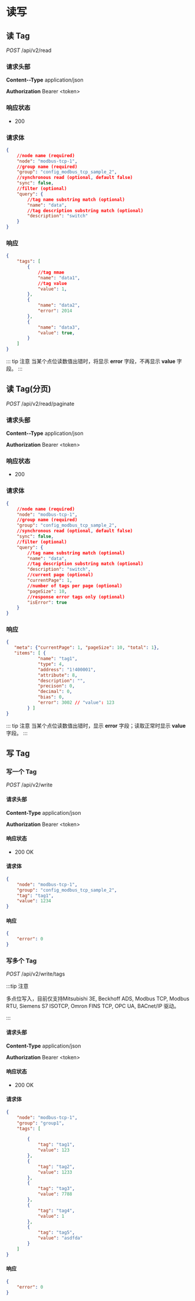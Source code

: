 # 读写

## 读 Tag

*POST*  /api/v2/read

### 请求头部

**Content--Type**  application/json

**Authorization** Bearer \<token\>

### 响应状态

* 200

### 请求体

```json
{
    //node name (required)
    "node": "modbus-tcp-1",
    //group name (required)
    "group": "config_modbus_tcp_sample_2",
    //synchronous read (optional, default false)
    "sync": false,
    //filter (optional)
    "query": {
        //tag name substring match (optional)
        "name": "data",
        //tag description substring match (optional)
        "description": "switch"
    }
}
```

### 响应

```json
{
    "tags": [
        {
            //tag nmae
            "name": "data1",
            //tag value
            "value": 1,
        },
        {
            "name": "data2",
            "error": 2014
        },
        {
            "name": "data3",
            "value": true,
        }
    ]
}
```

::: tip 注意
当某个点位读数值出错时，将显示 **error** 字段，不再显示 **value** 字段。
:::

## 读 Tag(分页)

*POST*  /api/v2/read/paginate

### 请求头部

**Content--Type**  application/json

**Authorization** Bearer \<token\>

### 响应状态

* 200

### 请求体

```json
{
    //node name (required)
    "node": "modbus-tcp-1",
    //group name (required)
    "group": "config_modbus_tcp_sample_2",
    //synchronous read (optional, default false)
    "sync": false,
    //filter (optional)
    "query": {
        //tag name substring match (optional)
        "name": "data",
        //tag description substring match (optional)
        "description": "switch",
        //current page (optional)
        "currentPage": 1,
        //number of tags per page (optional)
        "pageSize": 10,
        //response error tags only (optional)
        "isError": true
    }
}
```

### 响应

```json
{
   "meta": {"currentPage": 1, "pageSize": 10, "total": 1},
   "items": [ {
            "name": "tag1",
            "type": 4,
            "address": "1!400001",
            "attribute": 8,
            "description": "",
            "precison": 0,
            "decimal": 0,
            "bias": 0,
            "error": 3002 // "value": 123
        } ]
}
```

::: tip 注意
当某个点位读数值出错时，显示 **error** 字段；读取正常时显示 **value** 字段。
:::

## 写 Tag

### 写一个 Tag

*POST*  /api/v2/write

#### 请求头部

**Content-Type**  application/json

**Authorization** Bearer \<token\>

#### 响应状态

* 200 OK

#### 请求体

```json
{
    "node": "modbus-tcp-1",
    "group": "config_modbus_tcp_sample_2",
    "tag": "tag1",
    "value": 1234
}
```

#### 响应

```json
{
    "error": 0
}
```

### 写多个 Tag

*POST*  /api/v2/write/tags

:::tip 注意

多点位写入，目前仅支持Mitsubishi 3E, Beckhoff ADS, Modbus TCP, Modbus RTU, Siemens S7 ISOTCP, Omron FINS TCP, OPC UA, BACnet/IP 驱动。

:::

#### 请求头部

**Content-Type**  application/json

**Authorization** Bearer \<token\>

#### 响应状态

* 200 OK

#### 请求体

```json
{
    "node": "modbus-tcp-1",
    "group": "group1",
    "tags": [

        {
            "tag": "tag1",
            "value": 123
        },
        {
            "tag": "tag2",
            "value": 1233
        },
        {
            "tag": "tag3",
            "value": 7788
        },
        {
            "tag": "tag4",
            "value": 1
        },
        {
            "tag": "tag5",
            "value": "asdfda"
        }
    ]
}
```

#### 响应

```json
{
    "error": 0
}
```
